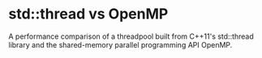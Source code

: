 # std::thread vs OpenMP
A performance comparison of a threadpool built from C++11's std::thread library and the shared-memory parallel programming API OpenMP.
